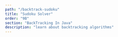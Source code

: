 ```yaml
---
path: "/backtrack-sudoku"
title: "Sudoku Solver"
order: "9B"
section: "BackTracking In Java"
description: "learn about backtracking algorithms"
---
```

